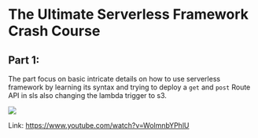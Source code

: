 # The Ultimate Serverless Framework Crash Course

## Part 1: 

The part focus on basic intricate details on how to use serverless framework by learning its syntax and trying to deploy a `get` and `post` Route API in sls also changing the lambda trigger to s3.



[![](https://img.youtube.com/vi/WolmnbYPhlU/maxresdefault.jpg)](https://www.youtube.com/watch?v=WolmnbYPhlU 'Watch this guide on YouTube')

Link: https://www.youtube.com/watch?v=WolmnbYPhlU